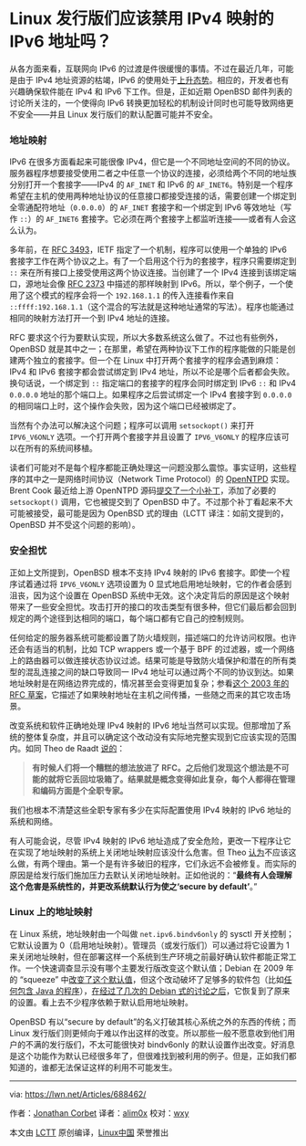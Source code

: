 Linux 发行版们应该禁用 IPv4 映射的 IPv6 地址吗？
=============================================

从各方面来看，互联网向 IPv6 的过渡是件很缓慢的事情。不过在最近几年，可能是由于 IPv4 地址资源的枯竭，IPv6 的使用处于[上升态势][1]。相应的，开发者也有兴趣确保软件能在 IPv4 和 IPv6 下工作。但是，正如近期 OpenBSD 邮件列表的讨论所关注的，一个使得向 IPv6 转换更加轻松的机制设计同时也可能导致网络更不安全——并且 Linux 发行版们的默认配置可能并不安全。

### 地址映射

IPv6 在很多方面看起来可能很像 IPv4，但它是一个不同地址空间的不同的协议。服务器程序想要接受使用二者之中任意一个协议的连接，必须给两个不同的地址族分别打开一个套接字——IPv4 的 `AF_INET` 和 IPv6 的 `AF_INET6`。特别是一个程序希望在主机的使用两种地址协议的任意接口都接受连接的话，需要创建一个绑定到全零通配符地址（`0.0.0.0`）的 `AF_INET` 套接字和一个绑定到 IPv6 等效地址（写作 `::`）的 `AF_INET6` 套接字。它必须在两个套接字上都监听连接——或者有人会这么认为。

多年前，在 [RFC 3493][2]，IETF 指定了一个机制，程序可以使用一个单独的 IPv6 套接字工作在两个协议之上。有了一个启用这个行为的套接字，程序只需要绑定到 `::` 来在所有接口上接受使用这两个协议连接。当创建了一个 IPv4 连接到该绑定端口，源地址会像 [RFC 2373][3] 中描述的那样映射到 IPv6。所以，举个例子，一个使用了这个模式的程序会将一个 `192.168.1.1` 的传入连接看作来自 `::ffff:192.168.1.1`（这个混合的写法就是这种地址通常的写法）。程序也能通过相同的映射方法打开一个到 IPv4 地址的连接。

RFC 要求这个行为要默认实现，所以大多数系统这么做了。不过也有些例外，OpenBSD 就是其中之一；在那里，希望在两种协议下工作的程序能做的只能是创建两个独立的套接字。但一个在 Linux 中打开两个套接字的程序会遇到麻烦：IPv4 和 IPv6 套接字都会尝试绑定到 IPv4 地址，所以不论是哪个后者都会失败。换句话说，一个绑定到 `::` 指定端口的套接字的程序会同时绑定到 IPv6 `::` 和 IPv4 `0.0.0.0` 地址的那个端口上。如果程序之后尝试绑定一个 IPv4 套接字到 `0.0.0.0` 的相同端口上时，这个操作会失败，因为这个端口已经被绑定了。

当然有个办法可以解决这个问题；程序可以调用 `setsockopt()` 来打开 `IPV6_V6ONLY` 选项。一个打开两个套接字并且设置了 `IPV6_V6ONLY` 的程序应该可以在所有的系统间移植。

读者们可能对不是每个程序都能正确处理这一问题没那么震惊。事实证明，这些程序的其中之一是网络时间协议（Network Time Protocol）的 [OpenNTPD][4] 实现。Brent Cook 最近给上游 OpenNTPD 源码[提交了一个小补丁][5]，添加了必要的 `setsockopt()` 调用，它也被提交到了 OpenBSD 中了。不过那个补丁看起来不大可能被接受，最可能是因为 OpenBSD 式的理由（LCTT 译注：如前文提到的，OpenBSD 并不受这个问题的影响）。

### 安全担忧

正如上文所提到，OpenBSD 根本不支持 IPv4 映射的 IPv6 套接字。即使一个程序试着通过将 `IPV6_V6ONLY` 选项设置为 0 显式地启用地址映射，它的作者会感到沮丧，因为这个设置在 OpenBSD 系统中无效。这个决定背后的原因是这个映射带来了一些安全担忧。攻击打开的接口的攻击类型有很多种，但它们最后都会回到规定的两个途径到达相同的端口，每个端口都有它自己的控制规则。

任何给定的服务器系统可能都设置了防火墙规则，描述端口的允许访问权限。也许还会有适当的机制，比如 TCP wrappers 或一个基于 BPF 的过滤器，或一个网络上的路由器可以做连接状态协议过滤。结果可能是导致防火墙保护和潜在的所有类型的混乱连接之间的缺口导致同一 IPv4 地址可以通过两个不同的协议到达。如果地址映射是在网络边界完成的，情况甚至会变得更加复杂；参看[这个 2003 年的 RFC 草案][6]，它描述了如果映射地址在主机之间传播，一些随之而来的其它攻击场景。

改变系统和软件正确地处理 IPv4 映射的 IPv6 地址当然可以实现。但那增加了系统的整体复杂度，并且可以确定这个改动没有实际地完整实现到它应该实现的范围内。如同 Theo de Raadt [说的][7]：

> **有时候人们将一个糟糕的想法放进了 RFC。之后他们发现这个想法是不可能的就将它丢回垃圾箱了。结果就是概念变得如此复杂，每个人都得在管理和编码方面是个全职专家。**

我们也根本不清楚这些全职专家有多少在实际配置使用 IPv4 映射的 IPv6 地址的系统和网络。

有人可能会说，尽管 IPv4 映射的 IPv6 地址造成了安全危险，更改一下程序让它在实现了地址映射的系统上关闭地址映射应该没什么危害。但 Theo [认为][8]不应该这么做，有两个理由。第一个是有许多破旧的程序，它们永远不会被修复。而实际的原因是给发行版们施加压力去默认关闭地址映射。正如他说的：“**最终有人会理解这个危害是系统性的，并更改系统默认行为使之‘secure by default’**。”

### Linux 上的地址映射

在 Linux 系统，地址映射由一个叫做 `net.ipv6.bindv6only` 的 sysctl 开关控制；它默认设置为 0（启用地址映射）。管理员（或发行版们）可以通过将它设置为 1 来关闭地址映射，但在部署这样一个系统到生产环境之前最好确认软件都能正常工作。一个快速调查显示没有哪个主要发行版改变这个默认值；Debian 在 2009 年的 “squeeze” 中[改变了这个默认值][9]，但这个改动破坏了足够多的软件包（比如[任何包含 Java 的程序][10]），[在经过了几次的 Debian 式的讨论之后][11]，它恢复到了原来的设置。看上去不少程序依赖于默认启用地址映射。

OpenBSD 有以“secure by default”的名义打破其核心系统之外的东西的传统；而 Linux 发行版们则更倾向于难以作出这样的改变。所以那些一般不愿意收到他们用户的不满的发行版们，不太可能很快对 bindv6only 的默认设置作出改变。好消息是这个功能作为默认已经很多年了，但很难找到被利用的例子。但是，正如我们都知道的，谁都无法保证这样的利用不可能发生。

--------------------------------------------------------------------------------

via: https://lwn.net/Articles/688462/

作者：[Jonathan Corbet][a]
译者：[alim0x](https://github.com/alim0x)
校对：[wxy](https://github.com/wxy)

本文由 [LCTT](https://github.com/LCTT/TranslateProject) 原创编译，[Linux中国](https://linux.cn/) 荣誉推出

[a]: https://lwn.net/
[1]: https://www.google.com/intl/en/ipv6/statistics.html
[2]: https://tools.ietf.org/html/rfc3493#section-3.7
[3]: https://tools.ietf.org/html/rfc2373#page-10
[4]: https://github.com/openntpd-portable/
[5]: https://lwn.net/Articles/688464/
[6]: https://tools.ietf.org/html/draft-itojun-v6ops-v4mapped-harmful-02
[7]: https://lwn.net/Articles/688465/
[8]: https://lwn.net/Articles/688466/
[9]: https://lists.debian.org/debian-devel/2009/10/msg00541.html
[10]: https://bugs.debian.org/cgi-bin/bugreport.cgi?bug=560056
[11]: https://lists.debian.org/debian-devel/2010/04/msg00099.html
